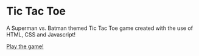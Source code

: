# Tic Tac Toe

A Superman vs. Batman themed Tic Tac Toe game created with the use of
HTML, CSS and Javascript!

[Play the game!](http://michaelfich.github.io/tictactoe/ "Tic Tac Toe | Superman v Batman")